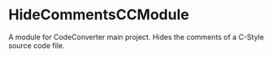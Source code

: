 # HideCommentsCCModule
A module for CodeConverter main project. Hides the comments of a C-Style source code file.
